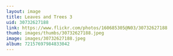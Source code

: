 ```yaml
---
layout: image
title: Leaves and Trees 3
uid: 30732627188
link: https://www.flickr.com/photos/160685305@N03/30732627188
thumb: images/thumbs/30732627188.jpeg
image: images/30732627188.jpeg
album: 72157697984833042
---
```


